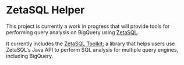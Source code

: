 # ZetaSQL Helper

This project is currently a work in progress that will provide tools for
performing query analysis on BigQuery using 
[ZetaSQL](https://github.com/google/zetasql).

It currently includes the [ZetaSQL Toolkit](./zetasql-toolkit-core); a library
that helps users use ZetaSQL's Java API to perform SQL analysis for multiple 
query engines, including BigQuery.

